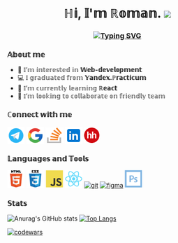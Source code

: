 <h1 align="center">
    ℍ𝕚, 𝕀'𝕞 ℝ𝕠𝕞𝕒𝕟.
    <img src="https://media.giphy.com/media/hvRJCLFzcasrR4ia7z/giphy.gif" width="30">
</h1>

<h3 align="center">
    <a href="https://git.io/typing-svg"><img src="https://readme-typing-svg.demolab.com?font=Fira+Code&pause=1000&color=066BAA&center=true&vCenter=true&width=280&height=25&lines=%F0%9D%95%8E%F0%9D%95%96%F0%9D%95%9D%F0%9D%95%94%F0%9D%95%A0%F0%9D%95%9E%F0%9D%95%96+%F0%9D%95%A5%F0%9D%95%A0+%F0%9D%95%9E%F0%9D%95%AA+%F0%9D%95%A1%F0%9D%95%A3%F0%9D%95%A0%F0%9D%95%97%F0%9D%95%9A%F0%9D%95%9D%F0%9D%95%96!" alt="Typing SVG" /></a>
</h3>

### 𝔸𝕓𝕠𝕦𝕥 𝕞𝕖
- 👀 𝕀’𝕞 𝕚𝕟𝕥𝕖𝕣𝕖𝕤𝕥𝕖𝕕 𝕚𝕟 **𝕎𝕖𝕓-𝕕𝕖𝕧𝕖𝕝𝕠𝕡𝕞𝕖𝕟𝕥**
- 💻 𝕀 𝕘𝕣𝕒𝕕𝕦𝕒𝕥𝕖𝕕 𝕗𝕣𝕠𝕞 **𝕐𝕒𝕟𝕕𝕖𝕩.ℙ𝕣𝕒𝕔𝕥𝕚𝕔𝕦𝕞**
- 🌱 𝕀’𝕞 𝕔𝕦𝕣𝕣𝕖𝕟𝕥𝕝𝕪 𝕝𝕖𝕒𝕣𝕟𝕚𝕟𝕘 **ℝ𝕖𝕒𝕔𝕥**
- 💞️ 𝕀’𝕞 𝕝𝕠𝕠𝕜𝕚𝕟𝕘 𝕥𝕠 𝕔𝕠𝕝𝕝𝕒𝕓𝕠𝕣𝕒𝕥𝕖 𝕠𝕟 𝕗𝕣𝕚𝕖𝕟𝕕𝕝𝕪 𝕥𝕖𝕒𝕞

### ℂ𝕠𝕟𝕟𝕖𝕔𝕥 𝕨𝕚𝕥𝕙 𝕞𝕖
<p align="left">
    <a href="https://t.me/romkevi4" target="blank"><img align="center" src="./icons/icon-telegram.svg" alt="telegram" height="40" width="40" /></a>
    <a href="mailto:shatskikh.roman@gmail.com" target="blank"><img align="center" src="./icons/icons-google.svg" alt="google mail" height="40" width="40" /></a>
    <a href="https://stackoverflow.com/users/20326894/roman-shatskikh" target="blank"><img align="center" src="icons/icon-stackoverflow.svg" alt="stackoverflow" height="35" width="40" /></a>
    <a href="https://www.linkedin.com/in/roman-shatskikh-503662238/"><img align="center" src="./icons/icons-linkedin.svg" alt="linkedin" height="40" width="40" /></a>
    <a href="https://hh.ru/applicant/resumes/view?resume=3b137536ff0b4aeffe0039ed1f30576448446d" target="blank"><img align="center" src="./icons/icon-headhunter.png" alt="headHunter" height="35" width="35" /></a>
</p>

### 𝕃𝕒𝕟𝕘𝕦𝕒𝕘𝕖𝕤 𝕒𝕟𝕕 𝕋𝕠𝕠𝕝𝕤
<p align="left">
    <a href="https://www.w3.org/html/" target="_blank" rel="noreferrer"> <img src="https://raw.githubusercontent.com/devicons/devicon/master/icons/html5/html5-original-wordmark.svg" alt="html5" width="40" height="40"/></a>
    <a href="https://www.w3schools.com/css/" target="_blank" rel="noreferrer"> <img src="https://raw.githubusercontent.com/devicons/devicon/master/icons/css3/css3-original-wordmark.svg" alt="css3" width="40" height="40"/></a>
    <a href="https://developer.mozilla.org/en-US/docs/Web/JavaScript" target="_blank" rel="noreferrer"> <img src="https://raw.githubusercontent.com/devicons/devicon/master/icons/javascript/javascript-original.svg" alt="javascript" width="40" height="40"/></a>
    <a href="https://ru.reactjs.org/" target="_blank" rel="noreferrer"> <img src="https://raw.githubusercontent.com/devicons/devicon/master/icons/react/react-original.svg" alt="react" width="40" height="40"/></a>
    <a href="https://git-scm.com/" target="_blank" rel="noreferrer"> <img src="https://www.vectorlogo.zone/logos/git-scm/git-scm-icon.svg" alt="git" width="40" height="40"/></a>
    <a href="https://www.figma.com/" target="_blank" rel="noreferrer"> <img src="https://www.vectorlogo.zone/logos/figma/figma-icon.svg" alt="figma" width="40" height="40"/></a>
    <a href="https://www.photoshop.com/en" target="_blank" rel="noreferrer"> <img src="https://raw.githubusercontent.com/devicons/devicon/master/icons/photoshop/photoshop-line.svg" alt="photoshop" width="40" height="40"/></a>
</p>

### 𝕊𝕥𝕒𝕥𝕤

![Anurag's GitHub stats](https://github-readme-stats.vercel.app/api?username=romkevi4&theme=transparent&show_icons=true&hide_border=enabled&text_color=696969&title_color=066baa&card_width=400px)
[![Top Langs](https://github-readme-stats.vercel.app/api/top-langs/?username=romkevi4&layout=compact&theme=transparent&hide_border=enabled&text_color=696969&title_color=066baa)](https://github.com/anuraghazra/github-readme-stats)


[![codewars](https://www.codewars.com/users/romkevi4/badges/small)](https://www.codewars.com/users/Irina-T)